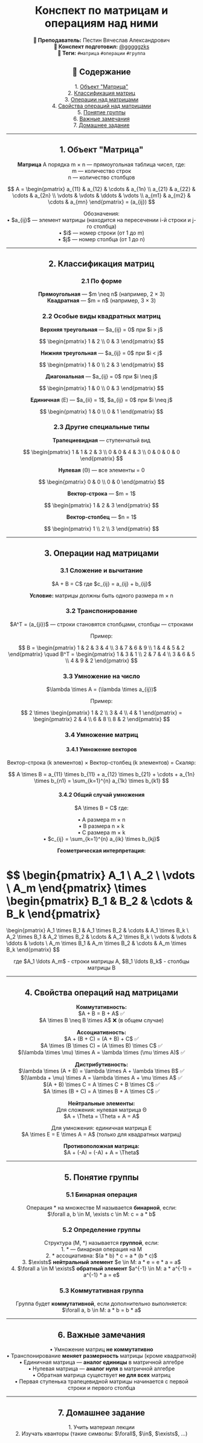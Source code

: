 <h1 align="center">Конспект по матрицам и операциям над ними</h1>

<p align="center">
<strong>🐙 Преподаватель:</strong> Пестин Вячеслав Александрович<br>
<strong>🦁 Конспект подготовил:</strong> <a href="https://t.me/gggggzks">@gggggzks</a><br>
<strong>🌴 Теги:</strong> <code>#матрица</code> <code>#операции</code> <code>#группа</code>
</p>

<h2 align="center">📑 Содержание</h2>
<p align="center">
1. <a href="#1-объект-матрица">Объект "Матрица"</a><br>
2. <a href="#2-классификация-матриц">Классификация матриц</a><br>
3. <a href="#3-операции-над-матрицами">Операции над матрицами</a><br>
4. <a href="#4-свойства-операций-над-матрицами">Свойства операций над матрицами</a><br>
5. <a href="#5-понятие-группы">Понятие группы</a><br>
6. <a href="#6-важные-замечания">Важные замечания</a><br>
7. <a href="#7-домашнее-задание">Домашнее задание</a>
</p>

---

<h2 align="center" id="1-объект-матрица">1. Объект "Матрица"</h2>

<p align="center">
<strong>Матрица</strong> A порядка m × n — прямоугольная таблица чисел, где:<br>
m — количество строк<br>
n — количество столбцов
</p>

$$
A = \begin{pmatrix}
a_{11} & a_{12} & \cdots & a_{1n} \\
a_{21} & a_{22} & \cdots & a_{2n} \\
\vdots & \vdots & \ddots & \vdots \\
a_{m1} & a_{m2} & \cdots & a_{mn}
\end{pmatrix} = (a_{ij})
$$

<p align="center">
Обозначения:<br>
• $a_{ij}$ — элемент матрицы (находится на пересечении i-й строки и j-го столбца)<br>
• $i$ — номер строки (от 1 до m)<br>
• $j$ — номер столбца (от 1 до n)
</p>

---

<h2 align="center" id="2-классификация-матриц">2. Классификация матриц</h2>

<h3 align="center">2.1 По форме</h3>

<p align="center">
<strong>Прямоугольная</strong> — $m \neq n$ (например, 2 × 3)<br>
<strong>Квадратная</strong> — $m = n$ (например, 3 × 3)
</p>

<h3 align="center">2.2 Особые виды квадратных матриц</h3>

<p align="center">
<strong>Верхняя треугольная</strong> — $a_{ij} = 0$ при $i > j$
</p>

$$
\begin{pmatrix}
1 & 2 \\
0 & 3
\end{pmatrix}
$$

<p align="center">
<strong>Нижняя треугольная</strong> — $a_{ij} = 0$ при $i < j$
</p>

$$
\begin{pmatrix}
1 & 0 \\
2 & 3
\end{pmatrix}
$$

<p align="center">
<strong>Диагональная</strong> — $a_{ij} = 0$ при $i \neq j$
</p>

$$
\begin{pmatrix}
1 & 0 \\
0 & 3
\end{pmatrix}
$$

<p align="center">
<strong>Единичная</strong> (E) — $a_{ii} = 1$, $a_{ij} = 0$ при $i \neq j$
</p>

$$
\begin{pmatrix}
1 & 0 \\
0 & 1
\end{pmatrix}
$$

<h3 align="center">2.3 Другие специальные типы</h3>

<p align="center">
<strong>Трапециевидная</strong> — ступенчатый вид
</p>

$$
\begin{pmatrix}
1 & 1 & 2 & 3 \\
0 & 0 & 4 & 3 \\
0 & 0 & 0 & 0
\end{pmatrix}
$$

<p align="center">
<strong>Нулевая</strong> (Θ) — все элементы = 0
</p>

$$
\begin{pmatrix}
0 & 0 \\
0 & 0
\end{pmatrix}
$$

<p align="center">
<strong>Вектор-строка</strong> — $m = 1$
</p>

$$
\begin{pmatrix}
1 & 2 & 3
\end{pmatrix}
$$

<p align="center">
<strong>Вектор-столбец</strong> — $n = 1$
</p>

$$
\begin{pmatrix}
1 \\
2 \\
3
\end{pmatrix}
$$

---

<h2 align="center" id="3-операции-над-матрицами">3. Операции над матрицами</h2>

<h3 align="center">3.1 Сложение и вычитание</h3>

<p align="center">
$A + B = C$ где $c_{ij} = a_{ij} + b_{ij}$
</p>

<p align="center">
<strong>Условие:</strong> матрицы должны быть одного размера m × n
</p>

<h3 align="center">3.2 Транспонирование</h3>

<p align="center">
$A^T = (a_{ji})$ — строки становятся столбцами, столбцы — строками
</p>

<p align="center">
Пример:
</p>

$$
B = \begin{pmatrix}
1 & 2 & 3 & 4 \\
3 & 7 & 6 & 9 \\
1 & 4 & 5 & 2
\end{pmatrix}
\quad
B^T = \begin{pmatrix}
1 & 3 & 1 \\
2 & 7 & 4 \\
3 & 6 & 5 \\
4 & 9 & 2
\end{pmatrix}
$$

<h3 align="center">3.3 Умножение на число</h3>

<p align="center">
$\lambda \times A = (\lambda \times a_{ij})$
</p>

<p align="center">
Пример:
</p>

$$
2 \times \begin{pmatrix}
1 & 2 \\
3 & 4 \\
4 & 1
\end{pmatrix}
= \begin{pmatrix}
2 & 4 \\
6 & 8 \\
8 & 2
\end{pmatrix}
$$

<h3 align="center">3.4 Умножение матриц</h3>

<h4 align="center">3.4.1 Умножение векторов</h4>

<p align="center">
Вектор-строка (k элементов) × Вектор-столбец (k элементов) = Скаляр:
</p>

$$
A \times B = a_{11} \times b_{11} + a_{12} \times b_{21} + \cdots + a_{1n} \times b_{n1} = \sum_{k=1}^{n} a_{1k} \times b_{k1}
$$

<h4 align="center">3.4.2 Общий случай умножения</h4>

<p align="center">
$A \times B = C$ где:
</p>

<p align="center">
• A размера m × n<br>
• B размера n × k<br>
• C размера m × k<br>
• $c_{ij} = \sum_{k=1}^{n} a_{ik} \times b_{kj}$
</p>

<p align="center">
<strong>Геометрическая интерпретация:</strong>
</p>

$$
\begin{pmatrix}
A_1 \\
A_2 \\
\vdots \\
A_m
\end{pmatrix}
\times
\begin{pmatrix}
B_1 & B_2 & \cdots & B_k
\end{pmatrix}
=
\begin{pmatrix}
A_1 \times B_1 & A_1 \times B_2 & \cdots & A_1 \times B_k \\
A_2 \times B_1 & A_2 \times B_2 & \cdots & A_2 \times B_k \\
\vdots & \vdots & \ddots & \vdots \\
A_m \times B_1 & A_m \times B_2 & \cdots & A_m \times B_k
\end{pmatrix}
$$

<p align="center">
где $A_1 \ldots A_m$ - строки матрицы A, $B_1 \ldots B_k$ - столбцы матрицы B
</p>

---

<h2 align="center" id="4-свойства-операций-над-матрицами">4. Свойства операций над матрицами</h2>

<p align="center">
<strong>Коммутативность:</strong><br>
$A + B = B + A$ ✅<br>
$A \times B \neq B \times A$ ❌ (в общем случае)
</p>

<p align="center">
<strong>Ассоциативность:</strong><br>
$A + (B + C) = (A + B) + C$ ✅<br>
$A \times (B \times C) = (A \times B) \times C$ ✅<br>
$(\lambda \times \mu) \times A = \lambda \times (\mu \times A)$ ✅
</p>

<p align="center">
<strong>Дистрибутивность:</strong><br>
$\lambda \times (A + B) = \lambda \times A + \lambda \times B$ ✅<br>
$(\lambda + \mu) \times A = \lambda \times A + \mu \times A$ ✅<br>
$(A + B) \times C = A \times C + B \times C$ ✅<br>
$A \times (B + C) = A \times B + A \times C$ ✅
</p>

<p align="center">
<strong>Нейтральные элементы:</strong><br>
Для сложения: нулевая матрица Θ<br>
$A + \Theta = \Theta + A = A$
</p>

<p align="center">
Для умножения: единичная матрица E<br>
$A \times E = E \times A = A$ (только для квадратных матриц)
</p>

<p align="center">
<strong>Противоположная матрица:</strong><br>
$A + (-A) = (-A) + A = \Theta$
</p>

---

<h2 align="center" id="5-понятие-группы">5. Понятие группы</h2>

<h3 align="center">5.1 Бинарная операция</h3>

<p align="center">
Операция * на множестве M называется <strong>бинарной</strong>, если:<br>
$\forall a, b \in M, \exists c \in M: c = a * b$
</p>

<h3 align="center">5.2 Определение группы</h3>

<p align="center">
Структура (M, *) называется <strong>группой</strong>, если:<br>
1. * — бинарная операция на M<br>
2. * ассоциативна: $(a * b) * c = a * (b * c)$<br>
3. $\exists$ <strong>нейтральный элемент</strong> $e \in M: a * e = e * a = a$<br>
4. $\forall a \in M \exists$ <strong>обратный элемент</strong> $a^{-1} \in M: a * a^{-1} = a^{-1} * a = e$
</p>

<h3 align="center">5.3 Коммутативная группа</h3>

<p align="center">
Группа будет <strong>коммутативной</strong>, если дополнительно выполняется:<br>
$\forall a, b \in M: a * b = b * a$
</p>

---

<h2 align="center" id="6-важные-замечания">6. Важные замечания</h2>

<p align="center">
• Умножение матриц <strong>не коммутативно</strong><br>
• Транспонирование <strong>меняет размерность</strong> матрицы (кроме квадратной)<br>
• Единичная матрица — <strong>аналог единицы</strong> в матричной алгебре<br>
• Нулевая матрица — <strong>аналог нуля</strong> в матричной алгебре<br>
• Обратная матрица существует <strong>не для всех</strong> матриц<br>
• Первая ступенька трапецевидной матрицы начинается с первой строки и первого столбца
</p>

---

<h2 align="center" id="7-домашнее-задание">7. Домашнее задание</h2>

<p align="center">
1. Учить материал лекции<br>
2. Изучать кванторы (такие символы: $\forall$, $\in$, $\exists$, ...)
</p>
